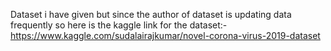 Dataset i have given but since the author of dataset is updating data frequently so here is the kaggle link for the dataset:- https://www.kaggle.com/sudalairajkumar/novel-corona-virus-2019-dataset
